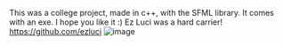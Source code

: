 This was a college project, made in c++, with the SFML library. It comes with an exe. I hope you like it :)
Ez Luci was a hard carrier! https://github.com/ezluci
![image](https://github.com/user-attachments/assets/2637d093-4328-42a4-9fcf-2f32b142fd8c)

